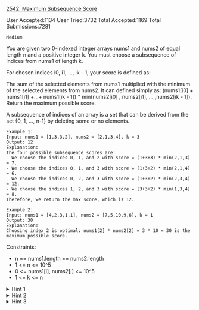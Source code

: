 [2542. Maximum Subsequence Score](https://leetcode.com/problems/maximum-subsequence-score/description/)

User Accepted:1134
User Tried:3732
Total Accepted:1169
Total Submissions:7281

`Medium`

You are given two 0-indexed integer arrays nums1 and nums2 of equal length n and a positive integer k. You must choose a subsequence of indices from nums1 of length k.

For chosen indices i0, i1, ..., ik - 1, your score is defined as:

The sum of the selected elements from nums1 multiplied with the minimum of the selected elements from nums2.
It can defined simply as: (nums1[i0] + nums1[i1] +...+ nums1[ik - 1]) * min(nums2[i0] , nums2[i1], ... ,nums2[ik - 1]).
Return the maximum possible score.

A subsequence of indices of an array is a set that can be derived from the set {0, 1, ..., n-1} by deleting some or no elements.

```
Example 1:
Input: nums1 = [1,3,3,2], nums2 = [2,1,3,4], k = 3
Output: 12
Explanation: 
The four possible subsequence scores are:
- We choose the indices 0, 1, and 2 with score = (1+3+3) * min(2,1,3) = 7.
- We choose the indices 0, 1, and 3 with score = (1+3+2) * min(2,1,4) = 6. 
- We choose the indices 0, 2, and 3 with score = (1+3+2) * min(2,3,4) = 12. 
- We choose the indices 1, 2, and 3 with score = (3+3+2) * min(1,3,4) = 8.
Therefore, we return the max score, which is 12.

Example 2:
Input: nums1 = [4,2,3,1,1], nums2 = [7,5,10,9,6], k = 1
Output: 30
Explanation: 
Choosing index 2 is optimal: nums1[2] * nums2[2] = 3 * 10 = 30 is the maximum possible score.
```

Constraints:

- n == nums1.length == nums2.length
- 1 <= n <= 10^5
- 0 <= nums1[i], nums2[j] <= 10^5
- 1 <= k <= n

<details>
<summary>Hint 1</summary>

How can we use sorting here?

</details>

<details>
<summary>Hint 2</summary>

Try sorting the two arrays based on second array.

</details>

<details>
<summary>Hint 3</summary>

Loop through nums2 and compute the max product given the minimum is nums2[i]. Update the answer accordingly.

</details>